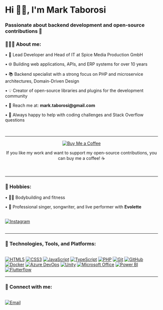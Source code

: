 <h1 align="left">Hi 👋🏽, I'm Mark Taborosi</h1>

<h3 align="left">Passionate about backend development and open-source contributions 🚀</h3>

<div align="left">
    <h3>👨🏽‍💻 About me:</h3>
    <p>• 💼 Lead Developer and Head of IT at Spice Media Production GmbH</p>
    <p>• 🌐 Building web applications, APIs, and ERP systems for over 10 years</p>
    <p>• 📚 Backend specialist with a strong focus on PHP and microservice architectures, Domain-Driven Design</p>
    <p>• 💡 Creator of open-source libraries and plugins for the development community</p>
    <p>• 💬 Reach me at: <b>mark.taborosi@gmail.com</b></p>
    <p>• 🤝 Always happy to help with coding challenges and Stack Overflow questions</p>
</div><br>

---

<div align="center">
    <a href="https://buymeacoffee.com/marktaborosi" target="_blank">
        <img src="https://img.shields.io/badge/Buy%20Me%20a%20Coffee-%23FFDD00?style=for-the-badge&logo=buy-me-a-coffee&logoColor=black" alt="Buy Me a Coffee">
    </a>
    <p>If you like my work and want to support my open-source contributions, you can buy me a coffee! ☕</p>
</div><br>

---

<div>
  <h3>🎯 Hobbies:</h3>
  <p>• 🏋️‍♂️ Bodybuilding and fitness</p>
  <p>• 🎤 Professional singer, songwriter, and live performer with <b>Evolette</b> </p><br>
    <a href="https://www.instagram.com/evolette_band"><img src="https://img.shields.io/static/v1?label=&message=Band%20Instagram&color=E4405F&style=for-the-badge&logo=instagram&logoColor=white" alt="Instagram"></a>
</div><br>

---

<div>
  <h3>🧰 Technologies, Tools, and Platforms:</h3><br>
    <a href="#"><img src="https://img.shields.io/static/v1?label=&message=HTML5&color=E34F26&style=for-the-badge&logo=html5&logoColor=white" alt="HTML5"></a>
    <a href="#"><img src="https://img.shields.io/static/v1?label=&message=CSS3&color=1572B6&style=for-the-badge&logo=css3&logoColor=white" alt="CSS3"></a>
    <a href="#"><img src="https://img.shields.io/static/v1?label=&message=JavaScript&color=F7DF1E&style=for-the-badge&logo=javascript&logoColor=black" alt="JavaScript"></a>
    <a href="#"><img src="https://img.shields.io/static/v1?label=&message=TypeScript&color=3178C6&style=for-the-badge&logo=typescript&logoColor=white" alt="TypeScript"></a>
    <a href="#"><img src="https://img.shields.io/static/v1?label=&message=PHP&color=777BB4&style=for-the-badge&logo=php&logoColor=white" alt="PHP"></a>
    <a href="#"><img src="https://img.shields.io/static/v1?label=&message=Git&color=F05032&style=for-the-badge&logo=git&logoColor=white" alt="Git"></a>
    <a href="#"><img src="https://img.shields.io/static/v1?label=&message=GitHub&color=181717&style=for-the-badge&logo=github&logoColor=white" alt="GitHub"></a>
    <a href="#"><img src="https://img.shields.io/static/v1?label=&message=Docker&color=2496ED&style=for-the-badge&logo=docker&logoColor=white" alt="Docker"></a>
    <a href="#"><img src="https://img.shields.io/static/v1?label=&message=Azure%20DevOps&color=0078D7&style=for-the-badge&logo=microsoftazure&logoColor=white" alt="Azure DevOps"></a>
    <a href="#"><img src="https://img.shields.io/static/v1?label=&message=Unity&color=000000&style=for-the-badge&logo=unity&logoColor=white" alt="Unity"></a>
    <a href="#"><img src="https://img.shields.io/static/v1?label=&message=Microsoft%20Office&color=D83B01&style=for-the-badge&logo=microsoftoffice&logoColor=white" alt="Microsoft Office"></a>
    <a href="#"><img src="https://img.shields.io/static/v1?label=&message=Power%20BI&color=F2C811&style=for-the-badge&logo=powerbi&logoColor=black" alt="Power BI"></a>
    <a href="#"><img src="https://img.shields.io/static/v1?label=&message=Flutterflow&color=02569B&style=for-the-badge&logo=flutter&logoColor=white" alt="Flutterflow"></a>
</div>

---

<div>
  <h3>📱 Connect with me:</h3><br>
    <a href="mailto:mark.taborosi@gmail.com"><img src="https://img.shields.io/static/v1?label=&message=Email&color=EA4335&style=for-the-badge&logo=gmail&logoColor=white" alt="Email"></a>
    <a href="https://www.linkedin.com/in/mark-taborosi/"><img src="https
